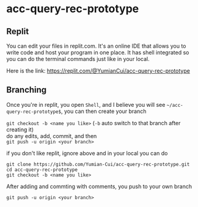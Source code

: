 # acc-query-rec-prototype

## Replit

You can edit your files in replit.com. It's an online IDE that allows you to write code and host your program in one place. It has shell integrated so you can do the terminal commands just like in your local.

Here is the link: https://replit.com/@YumianCui/acc-query-rec-prototype

## Branching

Once you're in replit, you open ```Shell```, and I believe you will see ```~/acc-query-rec-prototype$```, you can then create your branch

  ```git checkout -b <name you like>``` (```-b``` auto switch to that branch after creating it) \
do any edits, add, commit, and then\
```git push -u origin <your branch>```

if you don't like replit, ignore above and in your local you can do 

```git clone https://github.com/Yumian-Cui/acc-query-rec-prototype.git``` \
```cd acc-query-rec-prototype``` \
```git checkout -b <name you like>``` 

After adding and commting with comments, you push to your own branch

```git push -u origin <your branch>```
